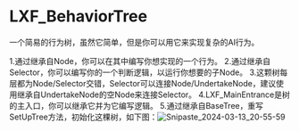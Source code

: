 # LXF_BehaviorTree
一个简易的行为树，虽然它简单，但是你可以用它来实现复杂的AI行为。


1.通过继承自Node，你可以在其中编写你想实现的一个行为。
2.通过继承自Selector，你可以编写你的一个判断逻辑，以运行你想要的子Node。
3.这颗树每层都为Node/Selector交错，Selector可以连接Node/UndertakeNode，建议使用继承自UndertakeNode的空Node来连接Selector。
4.LXF_MainEntrance是树的主入口，你可以继承它并为它编写逻辑。
5.通过继承自BaseTree，重写SetUpTree方法，初始化这棵树，如下图：![Snipaste_2024-03-13_20-55-59](https://github.com/J-SL/LXF_BehaviorTree/assets/123278287/b592350e-1565-46ab-9d94-ff58d526d0ee)
